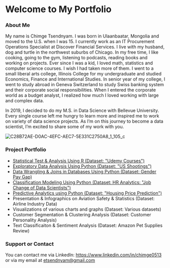 # **Welcome to My Portfolio**




### **About Me**

My name is Chimge Tsendnyam. I was born in Ulaanbaatar, Mongolia and moved to the U.S. when I was 15. I currently work as an IT Procurement Operations Specialist at Discover Financial Services. I live with my husband, dog and turtle in the northwest suburbs of Chicago. In my free time, I like cooking, going to the gym, listening to podcasts, reading books and working on projects. 
Ever since I was a kid, I loved math, statistics and computer science courses. I wish I had taken more of them. I went to a small liberal arts college, Illinois College for my undergraduate and studied Economics, Finance and International Studies. In senior year of my college, I went to study abroad in Geneva Switzerland to study Swiss banking system and their corporate social responsibilities. When I entered the corporate world as a budget analyst, I realized how much I loved working with large and complex data. 

In 2019, I decided to do my M.S. in Data Science with Bellevue University. Every single course left me hungry to learn more and inspired me to work on variety of data science projects. As I’m on this journey to become a data scientist, I’m excited to share some of my work with you. 

![C28B72AE-D0AC-4EFC-AEC7-5E331C2750A8_1_105_c](https://user-images.githubusercontent.com/58236015/153732061-3c6b640f-e921-49c9-ac93-3531909c4dbd.jpeg)

### **Project Portfolio**

- [Statistical Test & Analysis Using R (Dataset: "Udemy Courses")](https://github.com/chimge0513/Statistical_Tests_Using_R)
- [Exploratory Data Analysis Using Python (Dataset: "US Shootings")](https://github.com/chimge0513/Exploratory_Data_Analysis_Using_Python)
- [Data Wrangling & Joins in Databases Using Python (Dataset: Gender Pay Gap)](https://github.com/chimge0513/Data_Preparation_Using_Python-)
- [Classification Modeling Using Python (Dataset: HR Analytics: "Job Change of Data Scientists")](https://github.com/chimge0513/Classification_Modeling_Using_Python)
- [Predictive Analytics using Python (Dataset: "Housing Price Prediction")](https://github.com/chimge0513/Predictive_Analytics_Using_Python)
- Presentation & Infographics on Aviation Safety & Statistics (Dataset: Airline Industry Data)
- Visualizations of various charts and graphs (Dataset: Various datasets)
- Customer Segmentation & Clustering Analysis (Dataset: Customer Personality Analysis)
- Text Classificaiton & Sentiment Analysis (Dataset: Amazon Pet Supplies Review)


### **Support or Contact**

You can contact me via LinkedIn: https://www.linkedin.com/in/chimge0513 or via my email at etsendnyam@gmail.com






